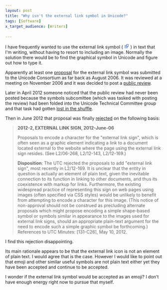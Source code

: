 ```yaml
---
layout: post
title: "Why isn't the external link symbol in Unicode?"
tags: [Software]
x_target_audience: [Writers]

---
```


I have frequently wanted to use the external link symbol ( ![external link](/assets/2018/external_link.png) ) in text that I'm writing, without having to resort to including an image. Normally the solution there would be to find the graphical symbol in Unicode and figure out how to type it.

Apparently at least one [proposal] for the external link symbol was submitted to the Unicode Consortium as far back as August 2006. It was reviewed at a meeting on November 2006 and it was decided to post a [public review].

Later in April 2012 someone noticed that the public review had never been posted because the symbols subcomittee (which was tasked with posting the review) had been folded into the Unicode Technical Committee group and that task had gotten [lost in the shuffle].

Then in June 2012 that proposal was finally [rejected] on the following basis:

> **2012-2, EXTERNAL LINK SIGN, 2012-June-06**
> 
> Proposals to encode a character for the "external link sign", which is often seen as a graphic element indicating a link to a document located external to the website where the page using the external link sign resides. (See L2/06-268, L2/12-143, L2/12-169.)
> 
> **Disposition**: The UTC rejected the proposals to add "external link sign", most recently in L2/12-169. It is unclear that the entity in question is actually an element of plain text, given the inevitable connection to its function in linking to other documents, and thus its coexistence with markup for links. Furthermore, the existing widespread practice of representing this sign on web pages using images (often specified via CSS styles) would be unlikely to benefit from attempting to encode a character for this image. (This notice of non-approval should not be construed as precluding alternate proposals which might propose encoding a simple shape-based symbol or symbols similar in appearance to the images used for external link signs, should an appropriate plain-text argument for the need to encode such a simple graphic symbol be forthcoming.) References to UTC Minutes: [131-C26], May 10, 2012.

I find this rejection disappointing.

Its main rationale appears to be that the external link icon is not an element of plain text. I would agree that is the case. However I would like to point out that emoji and other similar useful symbols are not plain text either yet they have been accepted and continue to be accepted.

I wonder if the external link symbol would be accepted as an emoji? I don't have enough energy right now to pursue that myself.

<!-- Also of interest: The rationale for rejecting the external link symbol discouraged another person from even submitting the feed symbol for consideration: https://jameshfisher.com/2017/09/29/unicode-is-only-for-plaintext.html -->


[proposal]: https://www.unicode.org/L2/L2006/06268-ext-link.pdf
[public review]: https://www.unicode.org/L2/L2006/06324.htm#109-C26
[lost in the shuffle]: https://www.unicode.org/L2/L2012/12143-ext-link.html
[rejected]: https://www.unicode.org/alloc/nonapprovals.html
